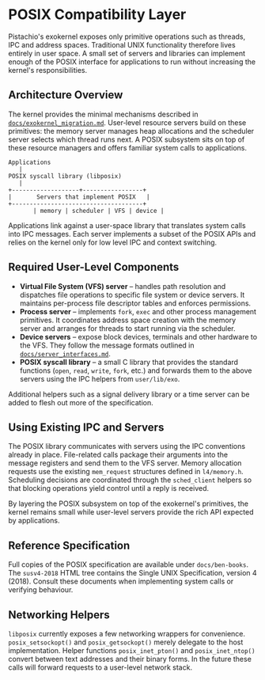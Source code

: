 # POSIX Compatibility Layer

Pistachio's exokernel exposes only primitive operations such as threads, IPC and
address spaces.  Traditional UNIX functionality therefore lives entirely in
user space.  A small set of servers and libraries can implement enough of the
POSIX interface for applications to run without increasing the kernel's
responsibilities.

## Architecture Overview

The kernel provides the minimal mechanisms described in
[`docs/exokernel_migration.md`](exokernel_migration.md).  User‑level resource
servers build on these primitives: the memory server manages heap allocations
and the scheduler server selects which thread runs next.  A POSIX subsystem sits
on top of these resource managers and offers familiar system calls to
applications.

```
Applications
   |
POSIX syscall library (libposix)
   |
+-------------------+-----------------+
|       Servers that implement POSIX   |
+-------------------------------------+
       | memory | scheduler | VFS | device |
```

Applications link against a user-space library that translates system calls into
IPC messages.  Each server implements a subset of the POSIX APIs and relies on
the kernel only for low level IPC and context switching.

## Required User-Level Components

- **Virtual File System (VFS) server** – handles path resolution and dispatches
  file operations to specific file system or device servers.  It maintains
  per-process file descriptor tables and enforces permissions.
- **Process server** – implements `fork`, `exec` and other process management
  primitives.  It coordinates address space creation with the memory server and
  arranges for threads to start running via the scheduler.
- **Device servers** – expose block devices, terminals and other hardware to the
  VFS.  They follow the message formats outlined in
  [`docs/server_interfaces.md`](server_interfaces.md).
- **POSIX syscall library** – a small C library that provides the standard
  functions (`open`, `read`, `write`, `fork`, etc.) and forwards them to the
  above servers using the IPC helpers from `user/lib/exo`.

Additional helpers such as a signal delivery library or a time server can be
added to flesh out more of the specification.

## Using Existing IPC and Servers

The POSIX library communicates with servers using the IPC conventions already in
place.  File-related calls package their arguments into the message registers
and send them to the VFS server.  Memory allocation requests use the existing
`mem_request` structures defined in `l4/memory.h`.  Scheduling decisions are
coordinated through the `sched_client` helpers so that blocking operations yield
control until a reply is received.

By layering the POSIX subsystem on top of the exokernel's primitives, the kernel
remains small while user-level servers provide the rich API expected by
applications.

## Reference Specification

Full copies of the POSIX specification are available under `docs/ben-books`. The `susv4-2018` HTML tree contains the Single UNIX Specification, version 4 (2018). Consult these documents when implementing system calls or verifying behaviour.

## Networking Helpers

`libposix` currently exposes a few networking wrappers for convenience.
`posix_setsockopt()` and `posix_getsockopt()` merely delegate to the host
implementation.  Helper functions `posix_inet_pton()` and
`posix_inet_ntop()` convert between text addresses and their binary forms.
In the future these calls will forward requests to a user-level network stack.

